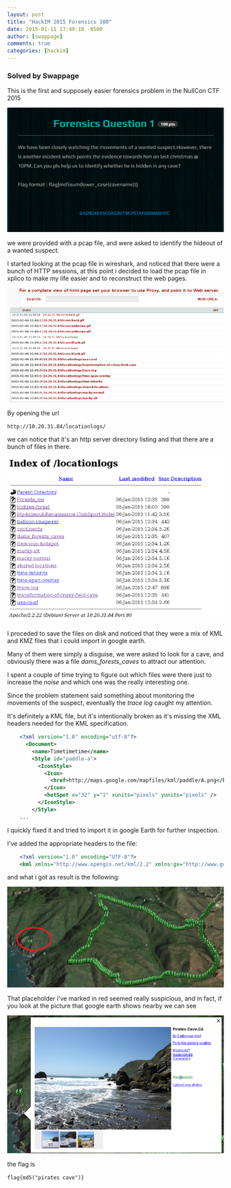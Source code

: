 ```yaml
---
layout: post
title: "HackIM 2015 Forensics 100"
date: 2015-01-11 17:49:10 -0500
author: [swappage]
comments: true
categories: [hackim]
---
```


### Solved by Swappage

This is the first and supposely easier forensics problem in the NullCon CTF 2015

![](/images/2015/hackim/forensics100/problem.png)

we were provided with a pcap file, and were asked to identify the hideout of a wanted suspect.

I started looking at the pcap file in wireshark, and noticed that there were a bunch of HTTP sessions, at this point i decided to load the pcap file in xplico to make my life easier and to reconstruct the web pages.

![](/images/2015/hackim/forensics100/urls.png)

By opening the url

    http://10.20.31.84/locationlogs/

we can notice that it's an http server directory listing and that there are a bunch of files in there.

![](/images/2015/hackim/forensics100/locationlogs_index.png)

I proceded to save the files on disk and noticed that they were a mix of KML and KMZ files that i could import in google earth.

Many of them were simply a disguise, we were asked to look for a cave, and obviously there was a file *dams_forests_caves* to attract our attention.

I spent a couple of time trying to figure out which files were there just to increase the *noise* and which one was the really interesting one.

Since the problem statement said something about monitoring the movements of the suspect, eventually the *trace log* caught my attention.

It's definitely a KML file, but it's intentionally broken as it's missing the XML headers needed for the KML specification.

```xml
    <?xml version="1.0" encoding="utf-8"?>
      <Document>
        <name>Timetimetime</name>
        <Style id="paddle-a">
          <IconStyle>
            <Icon>
              <href>http://maps.google.com/mapfiles/kml/paddle/A.png</href>
            </Icon>
            <hotSpot x="32" y="1" xunits="pixels" yunits="pixels" />
          </IconStyle>
        </Style>
    ...
```
I quickly fixed it and tried to import it in google Earth for further inspection.

I've added the appropriate headers to the file:

```xml
    <?xml version="1.0" encoding="UTF-8"?>
    <kml xmlns="http://www.opengis.net/kml/2.2" xmlns:gx="http://www.google.com/kml/ext/2.2" xmlns:kml="http://www.opengis.net/kml/2.2" xmlns:atom="http://www.w3.org/2005/Atom">
```

and what i got as result is the following:

![](/images/2015/hackim/forensics100/tracelog.png)

That placeholder i've marked in red seemed really suspicious, and in fact, if you look at the picture that google earth shows nearby we can see

![](/images/2015/hackim/forensics100/cave.png)

the flag is

    flag{md5("pirates cave")}
